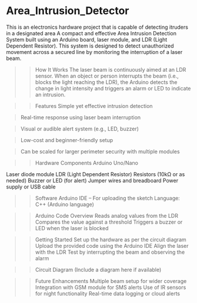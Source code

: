 # Area_Intrusion_Detector
This is an electronics hardware project that is capable of detecting itruders in a designated area
A compact and effective Area Intrusion Detection System built using an Arduino board, laser module, and LDR (Light Dependent Resistor). This system is designed to detect unauthorized movement across a secured line by monitoring the interruption of a laser beam.

>> How It Works
The laser beam is continuously aimed at an LDR sensor. When an object or person interrupts the beam (i.e., blocks the light reaching the LDR), the Arduino detects the change in light intensity and triggers an alarm or LED to indicate an intrusion.

>> Features
> Simple yet effective intrusion detection

> Real-time response using laser beam interruption

> Visual or audible alert system (e.g., LED, buzzer)

> Low-cost and beginner-friendly setup

> Can be scaled for larger perimeter security with multiple modules

>> Hardware Components
Arduino Uno/Nano

Laser diode module
LDR (Light Dependent Resistor)
Resistors (10kΩ or as needed)
Buzzer or LED (for alert)
Jumper wires and breadboard
Power supply or USB cable

>> Software
Arduino IDE – For uploading the sketch
Language: C++ (Arduino language)

>> Arduino Code Overview
Reads analog values from the LDR
Compares the value against a threshold
Triggers a buzzer or LED when the laser is blocked

>> Getting Started
Set up the hardware as per the circuit diagram
Upload the provided code using the Arduino IDE
Align the laser with the LDR
Test by interrupting the beam and observing the alarm

>> Circuit Diagram
(Include a diagram here if available)

>> Future Enhancements
Multiple beam setup for wider coverage
Integration with GSM module for SMS alerts
Use of IR sensors for night functionality
Real-time data logging or cloud alerts
